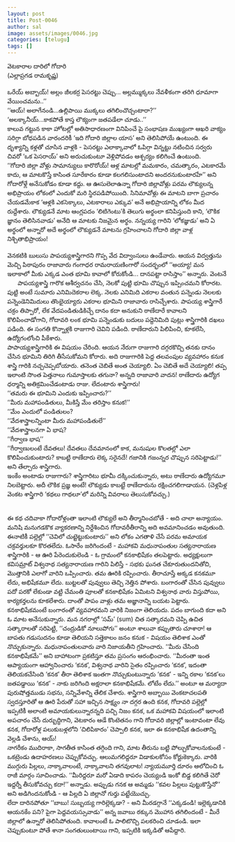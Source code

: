 ```yaml
---
layout: post
title: Post-0046
author: sal
image: assets/images/0046.jpg
categories: [telugu]
tags: []
---
```

వెటకారాల దారిలో గోదారి  <br>
 (ఎల్లాప్రగడ రామకృష్ణ)  <br>
   <br>
 ఒరేయ్‌ అబ్బాయ్‌! అల్లం జీలకర్ర పెసరట్టు చెప్పు... అల్లమ్ముక్కలు నేవళీకంగా తరిగి ధూమాగా వేయించమను..’’  <br>
 ‘‘ఆయ్‌! అలాగేనండి...ఉల్లిపాయి ముక్కలు తగిలించొచ్చంటారా?’’  <br>
 ‘అలక్కానీయ్‌...కాకపోతే కాస్త లౌక్యంగా జతపడేలా చూడు..’’  <br>
 కాలువ గట్టున కాకా హోటల్లో అతిసాధారణంగా వినిపించే పై సంభాషణ ముఖ్యంగా ఆఖరి వాక్యం సరిగ్గా బోధపడిన వారందరికీ ‘ఇది గోదారి జిల్లాల యాస’ అని తెలిసిపోయే ఉంటుంది. ఈ దృశ్యాన్ని కళ్లతో చూసిన వాళ్లకి - పెసరట్టు ఎలాక్కావాలో ఓపిగ్గా విన్నట్టు నటించిన సర్వరు చివరో ‘ఒక పెసరాయ్‌’ అని అరుచుకుంటూ వెళ్లిపోవడం ఆశ్చర్యం కలిగించే ఉంటుంది.  <br>
 ‘‘గోదారి జిల్లా వోళ్లు సామాన్యులు కారొరోయ్‌! ఆళ్ల మాటల్లో మమకారం, చమత్కారం, ఎటకారమే కాదు, ఆ మాటకొస్తే కాసింత సూరేకారం కూడా కలగలిసుంటాదని అందరనుకుంటారహే’’ అని గోదారోళ్లే అనేసుకోడం కూడా కద్దు. ఆ ఊసులెలాఉన్నా గోదారి జిల్లావోళ్లు పరమ లౌక్యులన్న అభిప్రాయం లోకంలో ఎందుకో మరి స్థిరపడిపోయింది. సినిమావోళ్లు ఈ మాటని బాగా ప్రచారం చేయడమేకాక ‘ఆళ్లకి ఎకసెక్కాలు, ఎటకారాలు ఎక్కువ’ అనే అభిప్రాయాన్ని లోకం మీద రుద్దేశారు. లౌక్యుడనే మాట ఆంగ్లపదం ‘లిటిగెంటు’కి తెలుగు అర్థంలా కనిపిస్తుంది కాని, ‘లౌకిక జ్ఞానం తెలిసినవాడు’ అనేది ఆ మాటకు నిజమైన అర్థం. నన్నయ్య గారిని ‘లోకజ్ఞుడు’ అని ఏ అర్థంలో అన్నారో అదే అర్థంలో లౌక్యుడనే మాటను గ్రహించాలని గోదారి జిల్లా వాళ్ల నిశ్చితాభిప్రాయం!  <br>
   <br>
 వెనకటికి బులుసు పాపయ్యశాస్త్రిగారని గొప్ప వేద విద్వాంసులు ఉండేవారు. ఆయన విద్వత్తును మెచ్చి పిఠాపురం రాజావారు గంగాధర రామరాయణింగారో సందర్భంలో ‘‘అయ్యా! మన ఇలాకాలో మీకు ఎక్కడ ఎంత భూమి కావాలో కోరుకోండి... దానపట్టా రాసిస్తాం’’ అన్నారు. వెంటనే       పాపయ్యశాస్త్రి గారొక ఆశీర్వచనం చేసి, నెలకో పుట్టి భూమి చొప్పున ఇప్పించమని కోరారట. పుట్టి అంటే సుమారు ఎనిమిదెకరాల లెక్క. నెలకు ఎనిమిది ఎకరాల వంతున పన్నెండు నెలలకు పన్నెండెనిమిదులు తొంభైయ్యారు ఎకరాల భూమిని రాజావారు రాసిచ్చేశారు. పాపయ్య శాస్త్రిగారే చక్రం తిప్పారో, లేక వేదపండితుడికిచ్చే దానం కదా అనుకుని ఠాణేదారే కావాలని కొలిపించాడోగాని, గోదావరి లంక భూమి పన్నెండుకు బదులు పద్దెనిమిది పుట్లు శాస్త్రిగారికి దఖలు పడింది. ఈ సంగతి కొన్నాళ్లకి రాజుగారి చెవిని పడింది. ఠాణేదారుని పిలిపించి, కూకలేసి, ఉద్యోగంలోంచి పీకేశారు.  <br>
 పాపాయ్యశాస్త్రిగారికి ఈ విషయం చేరింది. ఆయన నేరుగా రాజుగారి దగ్గరకొచ్చి తనకు దానం చేసిన భూమిని తిరిగి తీసేసుకోమని కోరారు. అది రాజుగారికి పెద్ద తలవంపుల వ్యవహారం కనుక శాస్త్రి గారికి నచ్చచెప్పబోయారు. తనెంత చెబితే అంత చెయ్యాలి. ఏం చెబితే అదే చెయ్యాలి! తప్ప ఇలాంటి సొంత పెత్తనాలు గుమాస్తాలకు తగునా? అన్నది రాజావారి వాదన! ఠాణేదారు ఉద్యోగ ధర్మాన్ని అతిక్రమించేడంటాడు రాజు. లేదంటారు శాస్త్రిగారు!  <br>
 ‘‘తమరు ఈ భూమిని ఎందుకు ఇప్పించారు?’’  <br>
 ‘‘మీరు మహాపండితులు, మీకిస్తే మేం తరిస్తాం కనుక!’’  <br>
 ‘‘మేం ఎందులో పండితులం?  <br>
 ‘‘వేదశాస్త్రాలన్నింటా మీరు మహాపండితులే’’  <br>
 ‘‘వేదశాస్త్రాలనగా ఏ భాష?  <br>
 ‘‘గీర్వాణ భాష’’  <br>
 ‘‘గీర్వాణులంటే దేవతలు! దేవతలు దేవమానంలో కాక, మనుషుల కొలతల్లో ఎలా కొలిపించుకుంటారు? కాబట్టి ఠాణేదారు లెక్క సరైనదే! గజానికి గజంన్నర చొప్పున సరిపెట్టాడు!’’ అని తేల్చారు శాస్త్రిగారు.  <br>
 ఇంకేం అంటాడు రాజుగారు? శాస్త్రిగారిటు భూమీ దక్కించుకున్నారు, అటు ఠాణేదారు ఉద్యోగమూ నిలబెట్టారు. అదీ లౌకిక ప్రజ్ఞ అంటే! లౌక్యుడు కాబట్టే ఠాణేదారును రక్షించగలిగాడాయన. (చెళ్లపిళ్ల వెంకట శాస్త్రిగారి ‘కథలు గాథలూ’లో మరిన్ని వివరాలు తెలుసుకోవచ్చు.)  <br>
   <br>
   <br>
 ఈ కథ చదివాకా గోదారోళ్లంతా ఇలాంటి లౌక్యులే అని తీర్మానించబోతే - అది చాలా అన్యాయం. మనిషి మనుగడకొక వ్యాకరణాన్ని నిర్దేశించిన గోదావరీతీరాన్ని అది అవమానించడం అవుతుంది. ఈనాటికీ పల్లెల్లో ‘‘చెవిలో చుట్టెట్టుకుంటారు’’ అని లోకం ఎగతాళి చేసే పరమ అమాయక చక్రవర్తులకూ కొరతలేదు. ఓసారేం జరిగిందంటే - మహాకవి మధునాపంతుల సత్యనారాయణ శాస్త్రిగారికి - ఆ ఊరి పేరెందుకులెండి - ఓ గ్రామంలో కనకాభిషేకం తలపెట్టారు. అధ్యక్షులుగా కవిసమ్రాట్‌ విశ్వనాథ సత్యనారాయణ గారిని పిలిస్తే - సభకు ఘనత చేకూరుతుందనితోచి, మొత్తానికి ఎలాగో వారిని ఒప్పించారు. తమ ఊరికి రప్పించారు. తీరాచూస్తే అక్కడ కనకమూ లేదు, అభిషేకమూ లేదు. బుట్టలతో పువ్వులు తెచ్చి నెత్తిన పోశారు. బంగారంతో చేసిన పువ్వులు పదో పరకో లేకుండా వట్టి చేమంతి పూలతో కనకాభిషేకం ఏమిటని విశ్వనాథ వారు విస్తుపోయి, కార్యకర్తలను కూకలేశారు. దాంతో పాపం వాళ్లు తమ అజ్ఞానాన్ని బయట పెట్టారు. కనకాభిషేకమంటే బంగారంతో వ్యవహారమని వారికి నిజంగా తెలియదు. పదం బాగుంది కదా అని ఓ మాట అనేసుకున్నారు. మన నగరాల్లో ‘సమ్‌’ (sum) చిత సత్కారమని చెప్పి ఉచిత సత్కారాలతో సరిపెట్టి, ‘‘చంద్రుడికో నూలుపోగు’’ అంటూ శాలువా కప్పుతారు చూశారా! ఆ బాపతు గడుసుదనం కూడా తెలియని సత్తెకాలం జనం కనుక - విషయం తెలిశాక ఎంతో నొచ్చుకున్నారు. మధునాపంతులవారు వారి నిజాయతీని గ్రహించారు. ‘‘మీరు చేసింది కనకాభిషేకమే’’ అని బాహాటంగా ప్రకటిస్తూ తమ ప్రసంగం ఆరంభించారు. ‘‘మీరంతా ఇంత ఆప్యాయంగా ఆహ్వానించారు ‘కనక’, విశ్వనాథ వారిని సైతం రప్పించారు ‘కనక’, ఇదంతా తెలియకచేసింది ‘కనక’ తీరా తెలిశాక ఇంతగా నొచ్చుకుంటున్నారు ‘కనక’ - ఇన్ని రకాల ‘కనక’లు జతపడ్డాయి ‘కనక’ - నాకు జరిగింది అక్షరాలా కనకాభిషేకమే. లోటేం లేదు.’’ అంటూ ఆ మర్యాదా పురుషోత్తముడు సభను, సన్నివేశాన్ని తేలిక చేశారు. శాస్త్రిగారి అబ్బాయి వెంకటాచలపతి స్వదస్తూరితో ఆ ఊరి పేరుతో సహా ఇచ్చిన సాక్ష్యం నా దగ్గర ఉంది కనక, గోదావరి పల్లెల్లో ఇప్పటికీ అలాంటి అమాయకులున్నారన్నది పచ్చి నిజం కనక, ఒక మహాకవి విషయంలో ఇలాంటి అపచారం చేసే దుర్బుద్ధిగాని, వెటకారం ఆడే కొంటెతనం గాని గోదావరి జిల్లాల్లో ఇంటావంటా లేవు కనక, గోదారోళ్ల పలుకుబళ్లలోని ‘చిలిపికారం’ చెప్పాలి కనక, ఇలా ఈ కనకాభిషేక ఉదంతాన్ని వెల్లడి చేశాను, ఆయ్‌!  <br>
 నాగరీకం ముదిరాకా, సాగతీత కాసింత తగ్గింది గాని, మాట తీరును బట్టి పోల్చుకోవాలనుకుంటే - ఒకట్రెండు ఉదాహరణలు చెప్పుకోవచ్చు. ఆలుమగలిద్దరూ విడాకులకోసం కోర్టుకెక్కారు. వారికి ముగ్గురు పిల్లలు, నాక్కావాలంటే, నాక్కావాలని తగవులాట! న్యాయమూర్తి దూరం ఆలోచించి ఓ రాజీ మార్గం సూచించాడు. ‘‘మీరిద్దరూ మరో ఏడాది కాపరం చెయ్యండి ఇంకో బిడ్డ కలిగితే చెరో ఇద్దర్నీ తీసుకోవచ్చు కదా!’’ అన్నాడు. అప్పుడు గనక ఆ అమ్మడు ‘‘కవల పిల్లలు పుట్టుకొస్తేనో’’ అని అడిగిందనుకోండి - ఆ పిల్లది ఏ జిల్లానో గుర్తు పట్టేయొచ్చు.  <br>
 లేదా దారినపోతూ ‘‘బాబు! సుబ్బయ్య గారిల్లెక్కడా? - అని మీరడగ్గానే ‘‘ఎక్కడండి! ఇల్లెక్కడానికి ఆయనకేం పని? పైగా పెద్దవయస్సువాడు’’ అన్న జవాబు ఠక్కున మొహాన తగిలిందంటే - మీరే జిల్లాలో ఉన్నారో తెలిసిపోతుంది. కావాలంటే ఓ పాలిటొచ్చి పలకరించి చూడండి. ఇలా చెప్పుకుంటూ పోతే శానా సంగతులుంటాయి గాని, ఇప్పటికి ఇక్కడితో ఆపేద్దారి.